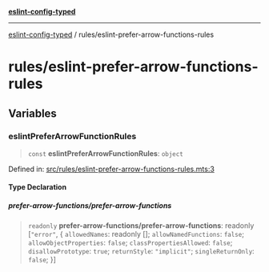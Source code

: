 [**eslint-config-typed**](../README.md)

---

[eslint-config-typed](../README.md) / rules/eslint-prefer-arrow-functions-rules

# rules/eslint-prefer-arrow-functions-rules

## Variables

### eslintPreferArrowFunctionRules

> `const` **eslintPreferArrowFunctionRules**: `object`

Defined in: [src/rules/eslint-prefer-arrow-functions-rules.mts:3](https://github.com/noshiro-pf/eslint-config-typed/blob/main/src/rules/eslint-prefer-arrow-functions-rules.mts#L3)

#### Type Declaration

##### prefer-arrow-functions/prefer-arrow-functions

> `readonly` **prefer-arrow-functions/prefer-arrow-functions**: readonly \[`"error"`, \{ `allowedNames`: readonly \[\]; `allowNamedFunctions`: `false`; `allowObjectProperties`: `false`; `classPropertiesAllowed`: `false`; `disallowPrototype`: `true`; `returnStyle`: `"implicit"`; `singleReturnOnly`: `false`; \}\]
